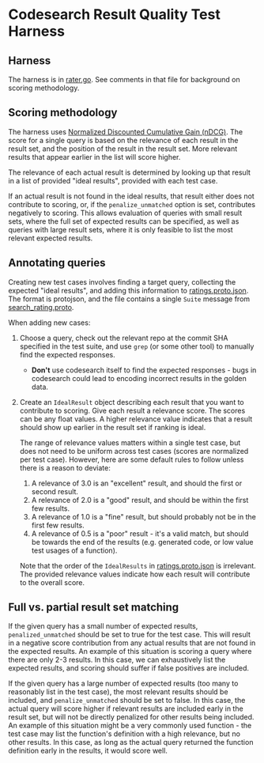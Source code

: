 # Codesearch Result Quality Test Harness

## Harness

The harness is in [rater.go](rater.go). See comments in that file for background on scoring
methodology.

## Scoring methodology

The harness uses
[Normalized Discounted Cumulative Gain (nDCG)](https://en.wikipedia.org/wiki/Discounted_cumulative_gain).
The score for a single query is based on the relevance of each result in the result set, and the
position of the result in the result set. More relevant results that appear earlier in the list
will score higher.

The relevance of each actual result is determined by looking up that result in a list of provided
"ideal results", provided with each test case.

If an actual result is not found in the ideal results, that result either does not contribute to
scoring, or, if the `penalize_unmatched` option is set, contributes negatively to scoring. This
allows evaluation of queries with small result sets, where the full set of expected results can
be specified, as well as queries with large result sets, where it is only feasible to list the most
relevant expected results.

## Annotating queries

Creating new test cases involves finding a target query, collecting the expected "ideal results",
and adding this information to [ratings.proto.json](ratings.proto.json). The format is protojson,
and the file contains a single `Suite` message from
[search_rating.proto](/proto/search_rating.proto).

When adding new cases:

1. Choose a query, check out the relevant repo at the commit SHA specified in
   the test suite, and use `grep` (or some other tool) to manually find the expected responses.

   - **Don't** use codesearch itself to find the expected responses - bugs in codesearch could lead
     to encoding incorrect results in the golden data.

2. Create an `IdealResult` object describing each result that you want to contribute to scoring.
   Give each result a relevance score. The scores can be any float values. A higher relevance value
   indicates that a result should show up earlier in the result set if ranking is ideal.

   The range of relevance values matters within a single test case, but does not need to be uniform
   across test cases (scores are normalized per test case). However, here are some default rules to
   follow unless there is a reason to deviate:

   1. A relevance of 3.0 is an "excellent" result, and should the first or second result.
   2. A relevance of 2.0 is a "good" result, and should be within the first few results.
   3. A relevance of 1.0 is a "fine" result, but should probably not be in the first few results.
   4. A relevance of 0.5 is a "poor" result - it's a valid match, but should be towards the end
      of the results (e.g. generated code, or low value test usages of a function).

   Note that the order of the `IdealResults` in [ratings.proto.json](ratings.proto.json) is
   irrelevant. The provided relevance values indicate how each result will contribute to the
   overall score.

## Full vs. partial result set matching

If the given query has a small number of expected results, `penalized_unmatched` should be set to
true for the test case. This will result in a negative score contribution from any actual results
that are not found in the expected results. An example of this situation is scoring a query where
there are only 2-3 results. In this case, we can exhaustively list the expected results, and
scoring should suffer if false positives are included.

If the given query has a large number of expected results (too many to reasonably list in the
test case), the most relevant results should be included, and `penalize_unmatched` should be set to
false. In this case, the actual query will score higher if relevant results are included early in
the result set, but will not be directly penalized for other results being included. An example of
this situation might be a very commonly used function - the test case may list the function's
definition with a high relevance, but no other results. In this case, as long as the actual query
returned the function definition early in the results, it would score well.
